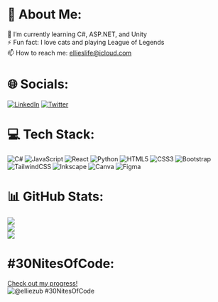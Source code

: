 # 💫 About Me:
🌱 I’m currently learning C#, ASP.NET, and Unity<br>⚡ Fun fact: I love cats and playing League of Legends<br>📫 How to reach me: ellieslife@icloud.com

# 🌐 Socials:
[![LinkedIn](https://img.shields.io/badge/LinkedIn-%230077B5.svg?logo=linkedin&logoColor=white)](https://linkedin.com/in/https://www.linkedin.com/in/elliezubrowski/) [![Twitter](https://img.shields.io/badge/Twitter-%231DA1F2.svg?logo=Twitter&logoColor=white)](https://twitter.com/elliezub) 

# 💻 Tech Stack:
![C#](https://img.shields.io/badge/c%23-%23239120.svg?style=flat&logo=c-sharp&logoColor=white) ![JavaScript](https://img.shields.io/badge/javascript-%23323330.svg?style=flat&logo=javascript&logoColor=%23F7DF1E) ![React](https://img.shields.io/badge/react-%2320232a.svg?style=flat&logo=react&logoColor=%2361DAFB) ![Python](https://img.shields.io/badge/python-3670A0?style=flat&logo=python&logoColor=ffdd54) ![HTML5](https://img.shields.io/badge/html5-%23E34F26.svg?style=flat&logo=html5&logoColor=white) ![CSS3](https://img.shields.io/badge/css3-%231572B6.svg?style=flat&logo=css3&logoColor=white) ![Bootstrap](https://img.shields.io/badge/bootstrap-%23563D7C.svg?style=flat&logo=bootstrap&logoColor=white) ![TailwindCSS](https://img.shields.io/badge/tailwindcss-%2338B2AC.svg?style=flat&logo=tailwind-css&logoColor=white) ![Inkscape](https://img.shields.io/badge/Inkscape-e0e0e0?style=flat&logo=inkscape&logoColor=080A13) ![Canva](https://img.shields.io/badge/Canva-%2300C4CC.svg?style=flat&logo=Canva&logoColor=white) 	![Figma](https://img.shields.io/badge/figma-%23F24E1E.svg?style=flat&logo=figma&logoColor=white)
# 📊 GitHub Stats:
![](https://github-readme-stats.vercel.app/api?username=elliezub&theme=nightowl&hide_border=false&include_all_commits=false&count_private=false)<br/>
![](https://github-readme-streak-stats.herokuapp.com/?user=elliezub&theme=nightowl&hide_border=false)<br/>
![](https://github-readme-stats.vercel.app/api/top-langs/?username=elliezub&theme=nightowl&hide_border=false&include_all_commits=false&count_private=false&layout=compact)
# #30NitesOfCode:
  [Check out my progress!](https://www.codedex.io/@elliezub/30-nites-of-code)  
  ![@elliezub #30NitesOfCode](https://www.codedex.io/api/petStatus?user=elliezub)
  
<!-- Proudly created with GPRM ( https://gprm.itsvg.in ) -->

